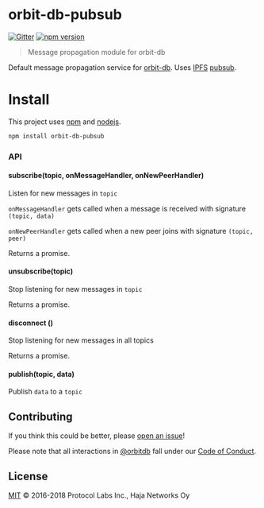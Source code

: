 # orbit-db-pubsub

[![Gitter](https://img.shields.io/gitter/room/nwjs/nw.js.svg)](https://gitter.im/orbitdb/Lobby)
[![npm version](https://badge.fury.io/js/orbit-db-pubsub.svg)](https://badge.fury.io/js/orbit-db-pubsub)

> Message propagation module for orbit-db

Default message propagation service for [orbit-db](https://github.com/orbitdb/orbit-db). Uses [IPFS](https://dist.ipfs.io/go-ipfs/floodsub-2) [pubsub](https://github.com/ipfs/go-ipfs/blob/master/core/commands/pubsub.go#L23).

# Install

This project uses [npm](http://npmjs.com/) and [nodejs](https://nodejs.org/).

```sh
npm install orbit-db-pubsub
```

### API

#### subscribe(topic, onMessageHandler, onNewPeerHandler)

Listen for new messages in `topic`

`onMessageHandler` gets called when a message is received with signature `(topic, data)`

`onNewPeerHandler` gets called when a new peer joins with signature `(topic, peer)`

Returns a promise.

#### unsubscribe(topic)

Stop listening for new messages in `topic`

Returns a promise.

#### disconnect ()

Stop listening for new messages in all topics

Returns a promise.

#### publish(topic, data)

Publish `data` to a `topic`

## Contributing

If you think this could be better, please [open an issue](https://github.com/orbitdb/orbit-db-pubsub/issues/new)!

Please note that all interactions in [@orbitdb](https://github.com/orbitdb) fall under our [Code of Conduct](CODE_OF_CONDUCT.md).

## License

[MIT](LICENSE) ©️ 2016-2018 Protocol Labs Inc., Haja Networks Oy
